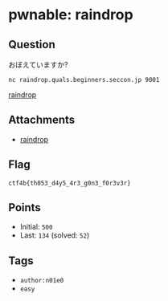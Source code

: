 # pwnable: raindrop
## Question
おぼえていますか?

```
nc raindrop.quals.beginners.seccon.jp 9001
```

[raindrop](files)

## Attachments
- [raindrop](files)

## Flag
```
ctf4b{th053_d4y5_4r3_g0n3_f0r3v3r}
```

## Points
- Initial: `500`
- Last: `134` (solved: `52`)

## Tags
- `author:n01e0`
- `easy`
    